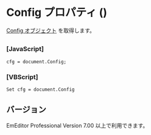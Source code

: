 # Config プロパティ ()

[Config オブジェクト](../config/index) を取得します。

## 

### \[JavaScript\]

```
cfg = document.Config;
```

### \[VBScript\]

```
Set cfg = document.Config
```

## バージョン

EmEditor Professional Version 7.00 以上で利用できます。
